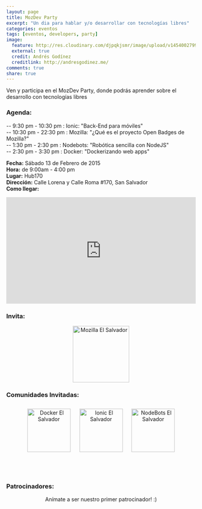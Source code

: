 ```yaml
---
layout: page
title: MozDev Party
excerpt: "Un dia para hablar y/o desarrollar con tecnologías libres"
categories: eventos
tags: [eventos, developers, party]
image:
  feature: http://res.cloudinary.com/djpqkjsmr/image/upload/v1454002799/MozSV/mozdev.png
  external: true
  credit: Andrés Godínez
  creditlink: http://andresgodinez.me/  
comments: true
share: true
---
```

<style>
.embed-container { position: relative; padding-bottom: 56.25%; height: 0; overflow: hidden; max-width: 100%; } 
.embed-container iframe, 
.embed-container object, 
.embed-container embed { position: absolute; top: 0; left: 0; width: 100%; height: 100%; }
a.link { border-bottom: none !important; } 
a img.communities { width: 115px !important; margin: 10px; }
p.center { text-align: center; }
</style>

Ven y participa en el MozDev Party, donde podrás aprender sobre el desarrollo con tecnologías libres

### Agenda:

-- 9:30 pm - 10:30 pm : Ionic: "Back-End para móviles" <br>
-- 10:30 pm - 22:30 pm : Mozilla: "¿Qué es el proyecto Open Badges de Mozilla?" <br>
-- 1:30 pm - 2:30 pm : Nodebots: "Robótica sencilla con NodeJS" <br>
-- 2:30 pm - 3:30 pm : Docker: "Dockerizando web apps"

**Fecha:** Sábado 13 de Febrero de 2015<br>
**Hora:** de 9:00am - 4:00 pm<br>
**Lugar:** Hub170<br>
**Dirección:** Calle Lorena y Calle Roma #170, San Salvador<br>
**Como llegar:** <br>
<div class='embed-container'><iframe src='https://www.google.com/maps/embed?pb=!1m18!1m12!1m3!1d3876.4023145238625!2d-89.22911168576049!3d13.694066502319666!2m3!1f0!2f0!3f0!3m2!1i1024!2i768!4f13.1!3m3!1m2!1s0x8f633047ec2877a7%3A0x3e44610a8c5c1e83!2sHub170!5e0!3m2!1ses!2sus!4v1454003062341' width='600' height='450' frameborder='0' style='border:0' allowfullscreen></iframe></div>

### Invita:

<p class="center"><a class="link" href="http://mozillasv.github.io/"><img src="http://res.cloudinary.com/djpqkjsmr/image/upload/v1454003577/logos/mozsv.png" alt="Mozilla El Salvador" style="height:150px;"></a></p>


### Comunidades Invitadas:
<p class="center">
<a class="link" href="http://www.meetup.com/es-ES/Docker-El-Salvador/"><img src="http://res.cloudinary.com/djpqkjsmr/image/upload/v1454003578/logos/docker-sv.png" alt="Docker El Salvador" class="communities"></a>
<a class="link" href="https://github.com/ionicsv"><img src="http://res.cloudinary.com/djpqkjsmr/image/upload/v1454003578/logos/ionic-sv.png" alt="Ionic El Salvador" class="communities"></a>
<a class="link" href="http://nodebots-sv.github.io/"><img src="http://res.cloudinary.com/djpqkjsmr/image/upload/v1454003578/logos/nodebots-sv.png" alt="NodeBots El Salvador" class="communities"></a></p>

<br><br>
### Patrocinadores:

<p class="center"> Anímate a ser nuestro primer patrocinador! :)</p>